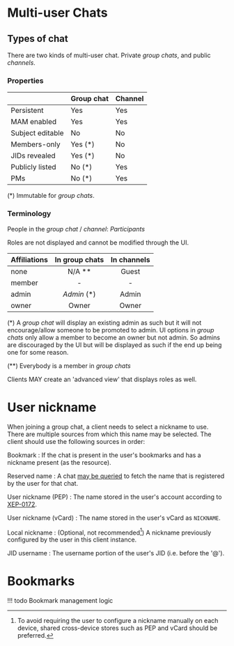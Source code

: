 # Multi-user Chats

## Types of chat

There are two kinds of multi-user chat. Private *group chats*, and public *channels*.

### Properties

|                  | Group chat | Channel |
|:-----------------|:-----------|:--------|
| Persistent       | Yes        | Yes     |
| MAM enabled      | Yes        | Yes     |
| Subject editable | No         | No      |
| Members-only     | Yes (\*)   | No      |
| JIDs revealed    | Yes (\*)   | No      |
| Publicly listed  | No  (\*)   | Yes     |
| PMs              | No  (\*)   | Yes     |

(\*) Immutable for *group chats*.

### Terminology

People in the *group chat* / *channel*: *Participants*

Roles are not displayed and cannot be modified through the UI.


| Affiliations | In group chats | In channels |
|:-------------|:--------------:|:-----------:|
| none         | N/A **         | Guest       |
| member       | -              | -           |
| admin        | *Admin* (\*)   | Admin       |
| owner        | Owner          | Owner       |

(\*) A *group chat* will display an existing admin as such but it will not encourage/allow
someone to be promoted to admin. UI options in *group chats* only allow a member to become
an owner but not admin. So admins are discouraged by the UI but will be displayed as such
if the end up being one for some reason.

(\*\*) Everybody is a member in *group chats*

Clients MAY create an 'advanced view' that displays roles as well.

# User nickname

When joining a group chat, a client needs to select a nickname to use. There are multiple
sources from which this name may be selected. The client should use the following sources
in order:

Bookmark
: If the chat is present in the user's bookmarks and has a nickname present (as the resource).

Reserved name
: A chat [may be queried](https://xmpp.org/extensions/xep-0045.html#reservednick) to fetch the
    name that is registered by the user for that chat.

User nickname (PEP)
: The name stored in the user's account according to
    [XEP-0172](https://xmpp.org/extensions/xep-0172.html#manage).

User nickname (vCard)
: The name stored in the user's vCard as `NICKNAME`.

Local nickname
: (Optional, not recommended[^local-nickname]) A nickname previously configured by the user in this client instance.

JID username
: The username portion of the user's JID (i.e. before the '@').

# Bookmarks

!!! todo
    Bookmark management logic

<!-- Footnotes -->

[^local-nickname]: To avoid requiring the user to configure a nickname manually on each device, shared cross-device
    stores such as PEP and vCard should be preferred.
